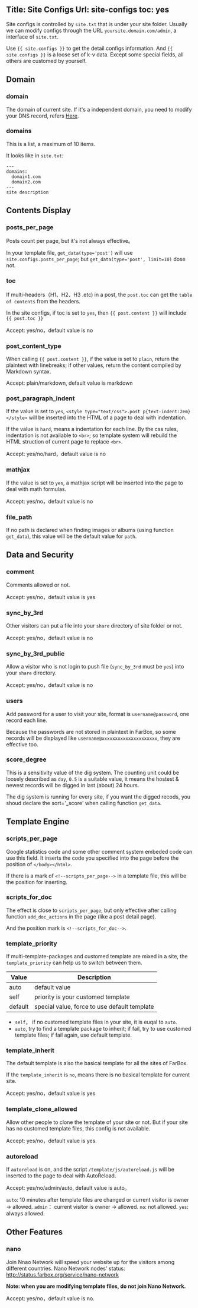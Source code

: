 Title: Site Configs
Url: site-configs
toc: yes
---

Site configs is controlled by `site.txt` that is under your site folder. Usually we can modify configs through the URL `yoursite.domain.com/admin`, a interface of `site.txt`.

Use `{{ site.configs }}` to get the detail configs information. And `{{ site.configs }}`  is a loose set of k-v data. Except some special fields, all others are customed by yourself.

## Domain

### domain
The domain of current site. If it's a independent domain, you need to modify your DNS record, refers [Here](domain).


### domains
This is a list, a maximum of 10 items.

It looks like in `site.txt`:
```
---
domains:
  domain1.com
  domain2.com
---
site description
```

## Contents Display

### posts_per_page

Posts count per page, but it's not always effective。

In your template file, `get_data(type='post')` will use `site.configs.posts_per_page`; but `get_data(type='post', limit=10)` dose not.


### toc
If multi-headers（H1、H2、H3 .etc) in a post, the `post.toc` can get the `table of contents` from the headers.

In the site configs, if toc is set to `yes`, then `{{ post.content }}` will include `{{ post.toc }}`


Accept: yes/no，default value is no

### post_content_type

When calling `{{ post.content }}`, if the value is set to `plain`, return the plaintext with linebreaks; if other values, return the content compiled by Markdown syntax.

Accept:  plain/markdown, default value is markdown


### post_paragraph_indent
If the value is set to `yes`, `<style type="text/css">.post p{text-indent:2em}</style>` will be inserted into the HTML of a page to deal with indentation.

If the value is `hard`, means a indentation for each line. By the css rules, indentation is not available to `<br>`; so template system will rebuild the HTML struction of current page to replace `<br>`.


Accept: yes/no/hard，default value is no


### mathjax

If the value is set to `yes`, a mathjax script will be inserted into the page to deal with math formulas.

Accept: yes/no，default value is no


### file_path

If no path is declared when finding images or albums (using function `get_data`), this value will be the default value for `path`.


## Data and Security

### comment

Comments allowed or not.

Accept: yes/no，default value is yes

### sync_by_3rd

Other visitors can put a file into your `share` directory of site folder or not.

Accept: yes/no，default value is no

### sync_by_3rd_public

Allow a visitor who is not login to push file (`sync_by_3rd` must be `yes`) into your `share` directory.

Accept: yes/no，default value is no


### users

Add password for a user to visit your site, format is  `username@password`, one record each line.

Because the passwords are not stored in plaintext in FarBox, so some records will be displayed like `username@xxxxxxxxxxxxxxxxxxxxx`, they are effective too.



### score_degree

This is a sensitivity value of the dig system. The counting unit could be loosely described as `day`, `0.5` is a suitable value, it means the hostest & newest records will be digged in last (about) 24 hours.

The dig system is running for every site, if you want the digged recods, you shoud declare the sort='_score' when calling function `get_data`.

## Template Engine


### scripts_per_page

Google statistics code and some other comment system embeded code can use this field. It inserts the code you specified into the page before the position of `</body></html>`.

If there is a mark of `<!--scripts_per_page-->` in a template file, this will be the position for inserting.


### scripts_for_doc

The effect is close to `scripts_per_page`, but only effective after calling function `add_doc_actions` in the page (like a post detail page).

And the position mark is `<!--scripts_for_doc-->`.


### template_priority

If multi-template-packages and customed template are mixed in a site, the `template_priority` can help us to switch between them.

| Value | Description |
| ---- | ---- |
| auto | default value |
| self | priority is your customed template |
| default | special value, force to use default template |

- `self`， if no customed template files in your site, it is euqal to `auto`.
- `auto`, try to find a template package to inherit; if fail, try to use customed template files; if fail again, use default template.


### template_inherit

The default template is also the basical template for all the sites of FarBox. 

If the `template_inherit` is `no`, means there is no basical template for current site.


Accept: yes/no，default value is yes

### template_clone_allowed

Allow other people to clone the template of your site or not.  But if your site has no customed template files, this config is not available.

Accept: yes/no，default value is yes.

### autoreload

If `autoreload` is on, and the script `/template/js/autoreload.js` will be inserted to the page to deal with AutoReload.

Accept: yes/no/admin/auto, default value is auto。

`auto`: 10 minutes after template files are changed or current visitor is owner -> allowed.
`admin`： current visitor is owner -> allowed.
`no`: not allowed.
`yes`: always allowed.

## Other Features

### nano
Join Nnao Network will speed your website up for the visitors among different countries. Nano Network nodes' status: <http://status.farbox.org/service/nano-network>

**Note: when you are modifying template files, do not join Nano Network.**

Accept: yes/no，default value is no.


